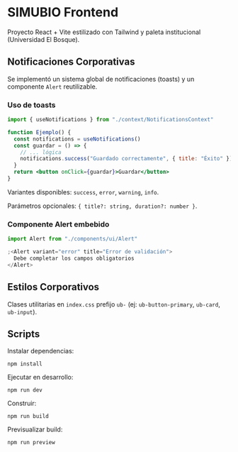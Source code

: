 # SIMUBIO Frontend

Proyecto React + Vite estilizado con Tailwind y paleta institucional (Universidad El Bosque).

## Notificaciones Corporativas

Se implementó un sistema global de notificaciones (toasts) y un componente `Alert` reutilizable.

### Uso de toasts

```jsx
import { useNotifications } from "./context/NotificationsContext"

function Ejemplo() {
  const notifications = useNotifications()
  const guardar = () => {
    // ... lógica
    notifications.success("Guardado correctamente", { title: "Éxito" })
  }
  return <button onClick={guardar}>Guardar</button>
}
```

Variantes disponibles: `success`, `error`, `warning`, `info`.

Parámetros opcionales: `{ title?: string, duration?: number }`.

### Componente Alert embebido

```jsx
import Alert from "./components/ui/Alert"

;<Alert variant="error" title="Error de validación">
  Debe completar los campos obligatorios
</Alert>
```

## Estilos Corporativos

Clases utilitarias en `index.css` prefijo `ub-` (ej: `ub-button-primary`, `ub-card`, `ub-input`).

## Scripts

Instalar dependencias:

```
npm install
```

Ejecutar en desarrollo:

```
npm run dev
```

Construir:

```
npm run build
```

Previsualizar build:

```
npm run preview
```
